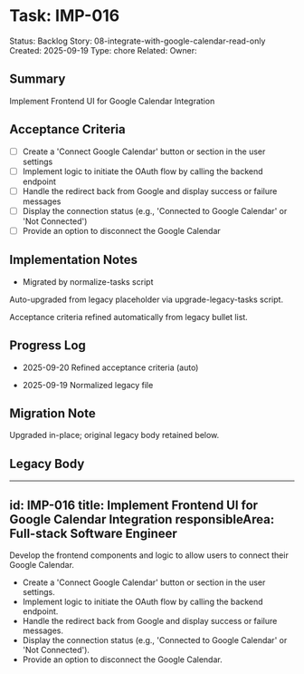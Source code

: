 # Task: IMP-016
Status: Backlog
Story: 08-integrate-with-google-calendar-read-only
Created: 2025-09-19
Type: chore
Related:
Owner:

## Summary
Implement Frontend UI for Google Calendar Integration

## Acceptance Criteria

- [ ] Create a 'Connect Google Calendar' button or section in the user settings
- [ ] Implement logic to initiate the OAuth flow by calling the backend endpoint
- [ ] Handle the redirect back from Google and display success or failure messages
- [ ] Display the connection status (e.g., 'Connected to Google Calendar' or 'Not Connected')
- [ ] Provide an option to disconnect the Google Calendar

## Implementation Notes
- Migrated by normalize-tasks script

Auto-upgraded from legacy placeholder via upgrade-legacy-tasks script.


Acceptance criteria refined automatically from legacy bullet list.
## Progress Log
- 2025-09-20 Refined acceptance criteria (auto)

- 2025-09-19 Normalized legacy file
## Migration Note
Upgraded in-place; original legacy body retained below.

## Legacy Body
---
id: IMP-016
title: Implement Frontend UI for Google Calendar Integration
responsibleArea: Full-stack Software Engineer
---
Develop the frontend components and logic to allow users to connect their Google Calendar.
*   Create a 'Connect Google Calendar' button or section in the user settings.
*   Implement logic to initiate the OAuth flow by calling the backend endpoint.
*   Handle the redirect back from Google and display success or failure messages.
*   Display the connection status (e.g., 'Connected to Google Calendar' or 'Not Connected').
*   Provide an option to disconnect the Google Calendar.
